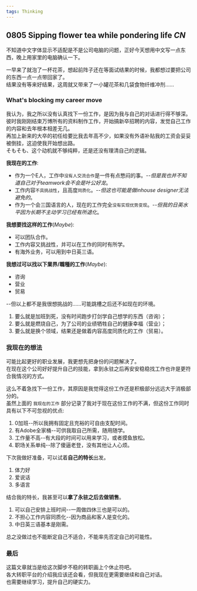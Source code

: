 ```yaml
---
tags: Thinking
---
```


## 0805 Sipping flower tea while pondering life *CN*

不知道中文字体显示不适配是不是公司电脑的问题，正好今天想用中文写一点东西，晚上用家里的电脑确认一下。  

一早来了就泡了一杯花茶，想起前阵子还在等面试结果的时候，我都想过要把公司的东西一点一点带回家了。  
结果没有等来好结果，这周就又带来了一小罐花茶和几袋食物纤维冲剂……

### What's blocking my career move

我认为，我之所以没有认真找下一份工作，是因为我与自己的对话进行得不够深。  
彼时我刚刚结束万博所有的资料制作工作，开始搞新卒招聘的内容，发觉自己工作的内容和去年根本相差无几。  
再加上新来的大卒的初任给要比我去年高不少，如果没有外语补贴我的工资会妥妥被倒挂，这迫使我开始想出路。  
そもそも、这个动机就不够纯粹，还是还没有理清自己的逻辑。

**我现在的工作**:
- 作为一个E人，工作中`没有人交流合作`是一件有点憋闷的事。--*但是我也并不知道自己对于teamwork会不会是叶公好龙*。
- 工作内容`不具挑战性`，且高度`同质化`。--*但这也可能是做inhouse designer无法避免的*。
- 作为一个会三国语言的人，现在的工作完全`没有实现优势变现`。--*但我的日英水平因为长期不主动学习已经有所退化*。

**我想要找这样的工作**(*Maybe*):
- 可以团队合作。
- 工作内容又挑战性，并可以在工作的同时有所学。
- 有海外业务，可以用到中日英三语。

**我想过可以找以下業界/職種的工作**(*Maybe*):
- 咨询
- 营业
- 贸易

--但以上都不是我很想挑战的……可能跳槽之后还不如现在的环境。  
1. 要么就是加班到死，没有时间跑步打剑学自己想学的东西（咨询）；
2. 要么就是燃烧自己，为了公司的业绩牺牲自己的健康幸福（营业）；
3. 要么就是换个领域，结果还是做着内容高度同质化的工作（贸易）。  

### 我现在的想法

可能比起更好的职业发展，我更想先把身份的问题解决了。  
在现在这个公司好好提升自己的技能，拿到永驻之后再安安稳稳找工作也许是更符合我情况的方式。

这么不着急找下一份工作，其原因是我觉得这份工作还是积极部分远远大于消极部分的。  
虽然上面的 `我现在的工作` 部分记录了我对于现在这份工作的不满，但这份工作同时具有以下不可忽视的优点:    
1. 0加班--所以我拥有固定且充裕的可自由支配时间。
2. 有Adobe全家桶--可供我取自己所需，随用随学。
3. 工作量不高--有大段的时间可以用来学习，或者摸鱼放松。
4. 职场关系单纯--除了傻逼老登，没有其他让人心烦。

下次我做好准备，可以试着**自己的特长**出发。
1. 体力好
2. 爱说话
3. 多语言

结合我的特长，我甚至可以**拿了永驻之后去做销售**。

1. 可以自己安排上班时间--一周做四休三也是可以的。
2. 不担心工作内容同质化--因为商品和客人是变化的。
3. 中日英三语基本是刚需。

总之没做过也不能断定自己不适合，不能率先否定自己的可能性。  

### 最后
这篇文章就当是给这次脚步不稳的转职画上个休止符吧。  
各大转职平台的介绍我应该还会看，但我现在更需要继续和自己对话。  
也需要继续学习，提升自己的硬实力。
